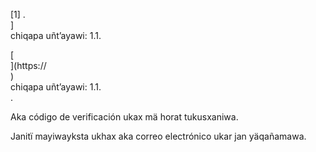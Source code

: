 [1] .<br host>]<br action>chiqapa uñt’ayawi: 1.1.<br code>

[<br host>](https://<br host>)<br action>chiqapa uñt’ayawi: 1.1.<br code>.

Aka código de verificación ukax mä horat tukusxaniwa.

Janitï mayiwayksta ukhax aka correo electrónico ukar jan yäqañamawa.